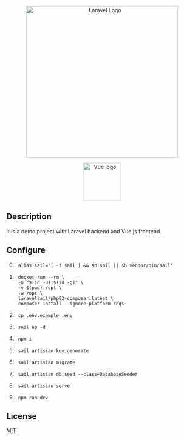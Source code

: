 <p align="center"><a href="https://laravel.com" target="_blank"><img src="https://raw.githubusercontent.com/laravel/art/master/logo-lockup/5%20SVG/2%20CMYK/1%20Full%20Color/laravel-logolockup-cmyk-red.svg" width="400" alt="Laravel Logo"></a></p>
<p align="center"><a href="https://vuejs.org" target="_blank" rel="noopener noreferrer"><img width="100" src="https://vuejs.org/images/logo.png" alt="Vue logo"></a></p>

## Description
It is a demo project with Laravel backend and Vue.js frontend.

## Configure
0. ```console
    alias sail='[ -f sail ] && sh sail || sh vendor/bin/sail'
    ```
1. ```console
    docker run --rm \
    -u "$(id -u):$(id -g)" \
    -v $(pwd):/opt \
    -w /opt \
    laravelsail/php82-composer:latest \
    composer install --ignore-platform-reqs
    ```
2. ```console
    cp .env.example .env
    ```
3. ```console
    sail up -d
    ```
4. ```console
    npm i
    ```
5. ```console
    sail artisian key:generate
    ```
6. ```console
    sail artisian migrate
7. ```console
    sail artisian db:seed --class=DatabaseSeeder
    ```
8. ```console
    sail artisian serve
    ```
9. ```console
    npm run dev
    ```

## License

[MIT](https://opensource.org/licenses/MIT)